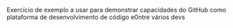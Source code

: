 Exercício de exemplo a usar para demonstrar capacidades do GitHub como plataforma de desenvolvimento de código e0ntre vários devs
